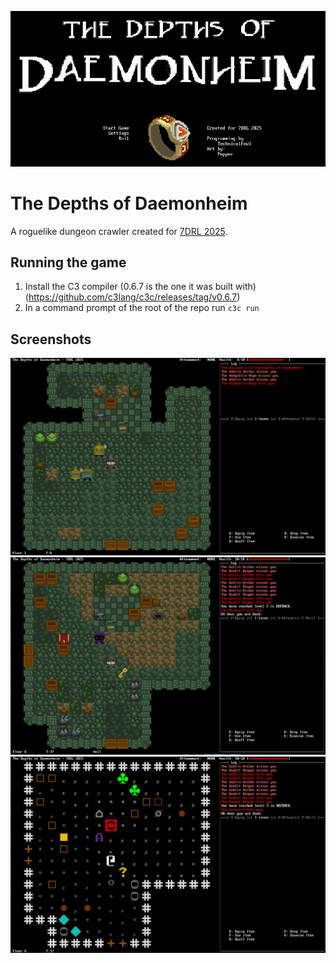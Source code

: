 ![header](https://raw.githubusercontent.com/TechnicalFowl/7DRL-2025/refs/heads/master/media/title.PNG)

# The Depths of Daemonheim

A roguelike dungeon crawler created for [7DRL 2025](https://itch.io/jam/7drl-challenge-2025).

## Running the game

1. Install the C3 compiler (0.6.7 is the one it was built with) (https://github.com/c3lang/c3c/releases/tag/v0.6.7)
2. In a command prompt of the root of the repo run `c3c run`

## Screenshots

![pic1](https://raw.githubusercontent.com/TechnicalFowl/7DRL-2025/refs/heads/master/media/picture1.PNG)
![pic2](https://raw.githubusercontent.com/TechnicalFowl/7DRL-2025/refs/heads/master/media/picture2.PNG)
![pic3](https://raw.githubusercontent.com/TechnicalFowl/7DRL-2025/refs/heads/master/media/picture3.PNG)